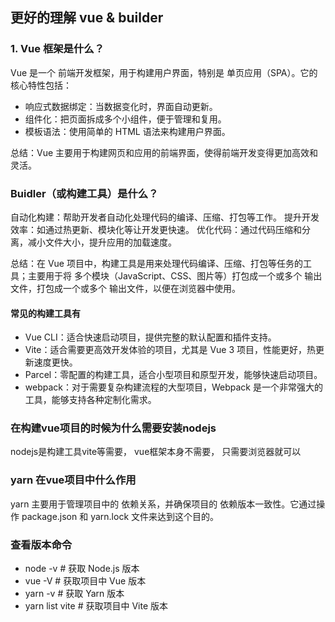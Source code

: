 ## 更好的理解 vue & builder

### 1. Vue 框架是什么？
Vue 是一个 前端开发框架，用于构建用户界面，特别是 单页应用（SPA）。它的核心特性包括：

- 响应式数据绑定：当数据变化时，界面自动更新。
- 组件化：把页面拆成多个小组件，便于管理和复用。
- 模板语法：使用简单的 HTML 语法来构建用户界面。

总结：Vue 主要用于构建网页和应用的前端界面，使得前端开发变得更加高效和灵活。

### Buidler（或构建工具）是什么？
自动化构建：帮助开发者自动化处理代码的编译、压缩、打包等工作。
提升开发效率：如通过热更新、模块化等让开发更快速。
优化代码：通过代码压缩和分离，减小文件大小，提升应用的加载速度。

总结：在 Vue 项目中，构建工具是用来处理代码编译、压缩、打包等任务的工具；主要用于将 多个模块（JavaScript、CSS、图片等）打包成一个或多个 输出文件，打包成一个或多个 输出文件，以便在浏览器中使用。
#### 常见的构建工具有

- Vue CLI：适合快速启动项目，提供完整的默认配置和插件支持。
- Vite：适合需要更高效开发体验的项目，尤其是 Vue 3 项目，性能更好，热更新速度更快。
- Parcel：零配置的构建工具，适合小型项目和原型开发，能够快速启动项目。
- webpack：对于需要复杂构建流程的大型项目，Webpack 是一个非常强大的工具，能够支持各种定制化需求。

### 在构建vue项目的时候为什么需要安装nodejs
nodejs是构建工具vite等需要， vue框架本身不需要， 只需要浏览器就可以

### yarn 在vue项目中什么作用
yarn 主要用于管理项目中的 依赖关系，并确保项目的 依赖版本一致性。它通过操作 package.json 和 yarn.lock 文件来达到这个目的。

###  查看版本命令
- node -v            # 获取 Node.js 版本
- vue -V              # 获取项目中 Vue 版本
- yarn -v             # 获取 Yarn 版本
- yarn list vite      # 获取项目中 Vite 版本
